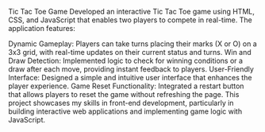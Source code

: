 Tic Tac Toe Game
Developed an interactive Tic Tac Toe game using HTML, CSS, and JavaScript that enables two players to compete in real-time. The application features:

Dynamic Gameplay: Players can take turns placing their marks (X or O) on a 3x3 grid, with real-time updates on their current status and turns.
Win and Draw Detection: Implemented logic to check for winning conditions or a draw after each move, providing instant feedback to players.
User-Friendly Interface: Designed a simple and intuitive user interface that enhances the player experience.
Game Reset Functionality: Integrated a restart button that allows players to reset the game without refreshing the page.
This project showcases my skills in front-end development, particularly in building interactive web applications and implementing game logic with JavaScript.
